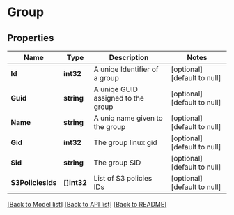 # Group

## Properties
Name | Type | Description | Notes
------------ | ------------- | ------------- | -------------
**Id** | **int32** | A uniqe Identifier of a group | [optional] [default to null]
**Guid** | **string** | A uniqe GUID assigned to the group | [optional] [default to null]
**Name** | **string** | A uniq name given to the group | [optional] [default to null]
**Gid** | **int32** | The group linux gid | [optional] [default to null]
**Sid** | **string** | The group SID | [optional] [default to null]
**S3PoliciesIds** | **[]int32** | List of S3 policies IDs | [optional] [default to null]

[[Back to Model list]](../README.md#documentation-for-models) [[Back to API list]](../README.md#documentation-for-api-endpoints) [[Back to README]](../README.md)

